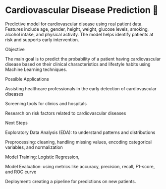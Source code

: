 # Cardiovascular Disease Prediction 💚
Predictive model for cardiovascular disease using real patient data. Features include age, gender, height, weight, glucose levels, smoking, alcohol intake, and physical activity. The model helps identify patients at risk and supports early intervention.

Objective

The main goal is to predict the probability of a patient having cardiovascular disease based on their clinical characteristics and lifestyle habits using Machine Learning techniques.

Possible Applications

Assisting healthcare professionals in the early detection of cardiovascular diseases

Screening tools for clinics and hospitals

Research on risk factors related to cardiovascular diseases

Next Steps

Exploratory Data Analysis (EDA): to understand patterns and distributions

Preprocessing: cleaning, handling missing values, encoding categorical variables, and normalization

Model Training: Logistic Regression,

Model Evaluation: using metrics like accuracy, precision, recall, F1-score, and ROC curve

Deployment: creating a pipeline for predictions on new patients.
